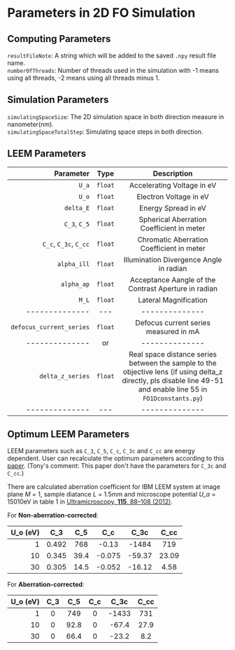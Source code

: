 # Parameters in 2D FO Simulation

## Computing Parameters

`resultFileNote`: A string which will be added to the saved `.npy` result file name.     
`numberOfThreads`: Number of threads used in the simulation with -1 means using all threads, -2 means using all threads minus 1.

## Simulation Parameters
`simulatingSpaceSize`: The 2D simulation space in both direction measure in nanometer(nm).  
`simulatingSpaceTotalStep`: Simulating space steps in both direction.  

## LEEM Parameters
| Parameter | Type   | Description  |
|---:      |:---:  |:---: |
|`U_a`|`float`| Accelerating Voltage in eV|  
|`U_o`|`float`| Electron Voltage in eV|  
|`delta_E`|`float`| Energy Spread in eV|  
|`C_3`, `C_5`|`float`| Spherical Aberration Coefficient in meter|   
|`C_c`, `C_3c`, `C_cc`|`float`| Chromatic Aberration Coefficient in meter|  
|`alpha_ill`|`float`| Illumination Divergence Angle in radian|  
|`alpha_ap`|`float`| Acceptance Aangle of the Contrast Aperture in radian|  
|`M_L`|`float`| Lateral Magnification|
|--------------|---|--------------|  
|`defocus_current_series`|`float`| Defocus current series measured in mA| 
|--------------|or|--------------|
|`delta_z_series`|`float`| Real space distance series between the sample to the objective lens (if using delta_z directly, pls disable line 49-51 and enable line 55 in `FO1Dconstants.py`)|
|--------------|---|--------------|

## Optimum LEEM Parameters

LEEM parameters such as `C_3`, `C_5`, `C_c`, `C_3c` and `C_cc` are energy dependent. User can recalculate the optimum parameters according to this [paper](https://www.sciencedirect.com/science/article/abs/pii/S0304399111002294).
(Tony's comment: This paper don't have the parameters for `C_3c` and `C_cc`.)

There are calculated aberration coefficient for IBM LEEM system at image plane *M* = 1, sample diatance *L* = 1.5mm and microscope potential *U_a* = 15010eV in table 1 in [Ultramicroscopy, **115**, 88–108 (2012)](https://www.sciencedirect.com/science/article/pii/S030439911100266X).

For  **Non-aberration-corrected**:

| U_o (eV) | C_3   | C_5  | C_c    | C_3c   | C_cc  |
|---:      |:---:  |:---: |:---:   |:---:   |:---:  |
| 1        | 0.492 | 768  | -0.13  | -1484  | 719   |
| 10       | 0.345 | 39.4 | -0.075 | -59.37 | 23.09 |
| 30       | 0.305 | 14.5 | -0.052 | -16.12 | 4.58  |

For  **Aberration-corrected**:     

| U_o (eV) | C_3 | C_5  | C_c | C_3c  | C_cc |
|---:      |:---:|:---: |:---:|:---:  |:---: |
| 1        | 0   | 749  | 0   | -1433 | 731  |
| 10       | 0   | 92.8 | 0   | -67.4 | 27.9 |
| 30       | 0   | 66.4 | 0   | -23.2 | 8.2  |


